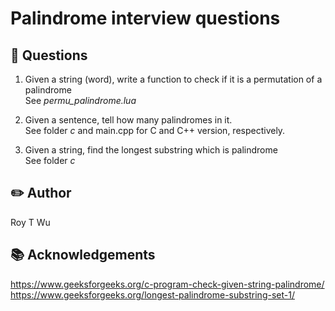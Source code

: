 # Palindrome interview questions


🤖 Questions
------------

1. Given a string (word), write a function to check if it is a permutation of a palindrome  
   See *permu_palindrome.lua* 
   
2. Given a sentence, tell how many palindromes in it.  
   See folder *c* and main.cpp for C and C++ version, respectively. 
 
3. Given a string, find the longest substring which is palindrome    
   See folder *c*




✏️ Author
----------
Roy T Wu


📚 Acknowledgements
--------------------
https://www.geeksforgeeks.org/c-program-check-given-string-palindrome/  
https://www.geeksforgeeks.org/longest-palindrome-substring-set-1/
